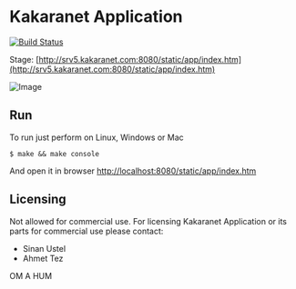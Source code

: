 Kakaranet Application
=====================

[![Build Status](https://travis-ci.org/kakaranet/games.svg?branch=master)](https://travis-ci.org/kakaranet/games)

Stage: [http://srv5.kakaranet.com:8080/static/app/index.htm](http://srv5.kakaranet.com:8080/static/app/index.htm)

![Image](http://synrc.com/lj/svg_clean.png)

Run
---

To run just perform on Linux, Windows or Mac

    $ make && make console

And open it in browser [http://localhost:8080/static/app/index.htm](http://localhost:8080/static/app/index.htm)

Licensing
---------

Not allowed for commercial use.
For licensing Kakaranet Application or its parts for commercial use please contact:

* Sinan Ustel
* Ahmet Tez

OM A HUM
